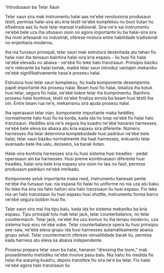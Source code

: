 'Introdusaun ba Telar Xaun

Telar xaun sira mak instrumentu halai aas ne'ebé revolusiona produsaun téstil, permisa halai-sira atu kria téstil ne'ebé kompleksu no boot liutan ho efisiénsia aas liu husi telar manual tradisionál. Sira-ne'e sai instrumentu ne'ebé bele uza iha situsaun oioin no agora importante liu ba halai-sira sira iha nivel artesanál no industriál, oferese mistura entre habilidade tradisionál no enjenharia modernu.

Iha nia funsaun prinsipál, telar xaun mak estrutura desenhada atu tahan fio halai nian iha tensaun bainhira halai-sira kria espasu - liu husi fio halai ne'ebé elevadu no abaixa - ne'ebé fio teke halo tranzisaun. Prinsípiu báziku ne'e relevante ba halai tomak, maibé telar xaun introduz vantajen mekaniku ne'ebé signifikativamente hasa'e prosesu halai.

Estrutura husi telar xaun kompleksu, ho kada komponente desempenha papél importante iha prosesu halai. Beam husi fio halai, lokaliza iha kotuk husi telar, segura fio halai, ne'ebé kobre telar iha kumprimentu. Bainhira prosesu halai kontinua, téstil ne'ebé finaliza enrola ba beam husi téstil iha oin. Entre beam rua ne'e, mekanismu sira ajuda prosesu halai.

Iha operasaun telar nian, komponente importante maka heddles, normalmente halo husi fiu ka korda, kada ida ho loop ne'ebé fio halai halo tranzisaun. Heddles sira ne'e segura iha kuadru ne'ebé hanaran harnesses, ne'ebé bele eleva ka abaixa atu kria espasu sira diferente. Númeru harnesses iha telar determina kompleksidade husi padrãun ne'ebé bele halai; telar xaun báziku normalmente iha haat harnesses, enkuantu telar avansadu bele iha ualu, dezaseis, ka barak liutan.

Halai-sira kontrola harnesses sira liu husi sistema husi treadles - pedal operasaun ain ba harnesses. Husi preme kombinasaun diferente husi treadles, halai-sira bele kria espasu sira oioin ho lais no fasil, permisa produsaun padrãun ne'ebé intrikadu.

Komponente seluk importante maka reed, instrumentu hanesan pente ne'ebé iha funsaun rua: nia espasa fio halai ho uniforme no nia uza atu baku fio teke iha sira nia fatin hafoin sira halo tranzisaun liu husi espasu. Fio teke nia-an halo tranzisaun liu husi espasu husi shuttle, instrumentu forma barco ne'ebé segura bobbin husi fio.

Telar xaun sira mai iha tipu balu, kada ida ho sistema mekaniku ba kria espasu. Tipu prinsipál tolu mak telar jack, telar counterbalance, no telar countermarch. Telar jack, ne'ebé iha uzu komun liu iha tempu modernu, uza sistema husi eixu ne'ebé sobe. Telar counterbalance opera liu husi prinsípiu see-saw, ne'ebé eleva grupu ida husi harnesses autamátikamente abaixa grupu seluk. Telar countermarch oferese versatilidade barak liu, permisa kada harness atu eleva ka abaixa independente.

Prosesu prepara telar xaun ba halai, hanaran "dressing the loom," mak prosedimentu metódiku ne'ebé involve pasu balu. Nia hahu ho medida fio halai iha warping kuadru, depois transfere fio sira ne'e ba telar. Fio halai ne'ebé agora halo tranzisaun liu